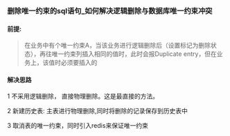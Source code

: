 ### 删除唯一约束的sql语句_如何解决逻辑删除与数据库唯一约束冲突

#### 前提:
>在业务中有个唯一约束A，当该业务进行逻辑删除后（设置标记为删除状态），再往唯一约束列插入相同的值时，此时会报Duplicate entry，但在业务上，该值时必须要插入的

#### 解决思路

1 不采用逻辑删除， 直接物理删除。这是最直接的方法。

2 新建历史表: 主表进行物理删除,同时将删除的记录保存到历史表中

3 取消表的唯一约束，同时引入redis来保证唯一约束
